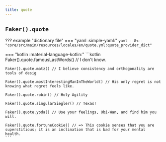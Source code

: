 ```yaml
---
title: quote
---
```


## `Faker().quote`

??? example "dictionary file"
    === "yaml :simple-yaml:"
        ```yaml
        --8<-- "core/src/main/resources/locales/en/quote.yml:quote_provider_dict"
        ```

=== "kotlin :material-language-kotlin:"
    ```kotlin
    Faker().quote.famousLastWords() // I don't know.

    Faker().quote.matz() // I believe consistency and orthogonality are tools of desig

    Faker().quote.mostInterestingManInTheWorld() // His only regret is not knowing what regret feels like.

    Faker().quote.robin() // Holy Agility

    Faker().quote.singularSiegler() // Texas!

    Faker().quote.yoda() // Use your feelings, Obi-Wan, and find him you will.

    Faker().quote.fortuneCookie() // => This cookie senses that you are superstitious; it is an inclination that is bad for your mental health.
    ```
